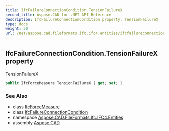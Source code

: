 ```yaml
---
title: IfcFailureConnectionCondition.TensionFailureX
second_title: Aspose.CAD for .NET API Reference
description: IfcFailureConnectionCondition property. TensionFailureX
type: docs
weight: 50
url: /net/aspose.cad.fileformats.ifc.ifc4.entities/ifcfailureconnectioncondition/tensionfailurex/
---
```

## IfcFailureConnectionCondition.TensionFailureX property

TensionFailureX

```csharp
public IfcForceMeasure TensionFailureX { get; set; }
```

### See Also

* class [IfcForceMeasure](../../../aspose.cad.fileformats.ifc.ifc4.types/ifcforcemeasure/)
* class [IfcFailureConnectionCondition](../)
* namespace [Aspose.CAD.FileFormats.Ifc.IFC4.Entities](../../ifcfailureconnectioncondition/)
* assembly [Aspose.CAD](../../../)



